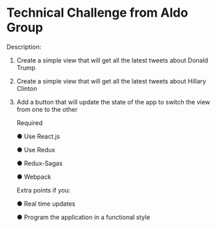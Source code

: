 # Technical Challenge from Aldo Group

Description:

1. Create a simple view that will get all the latest tweets about Donald Trump
2. Create a simple view that will get all the latest tweets about Hillary Clinton
3. Add a button that will update the state of the app to switch the view from one to the other

   Required

   ● Use React.js

   ● Use Redux

   ● Redux-Sagas

   ● Webpack

   Extra points if you:

   ● Real time updates

   ● Program the application in a functional style
